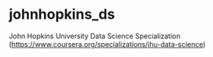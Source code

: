 # johnhopkins_ds
John Hopkins University Data Science Specialization
(https://www.coursera.org/specializations/jhu-data-science)
